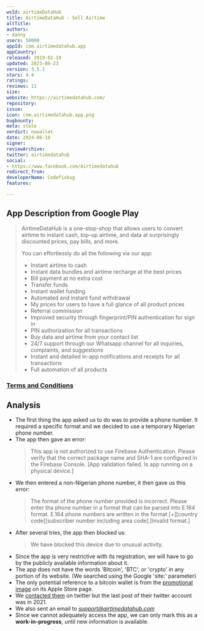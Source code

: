 ```yaml
---
wsId: airtimeDataHub
title: AirtimeDataHub - Sell Airtime
altTitle: 
authors:
- danny
users: 50000
appId: com.airtimedatahub.app
appCountry: 
released: 2019-02-19
updated: 2023-06-23
version: 3.5.1
stars: 4.4
ratings: 
reviews: 11
size: 
website: https://airtimedatahub.com/
repository: 
issue: 
icon: com.airtimedatahub.app.png
bugbounty: 
meta: stale
verdict: nowallet
date: 2024-06-18
signer: 
reviewArchive: 
twitter: airtimedatahub
social:
- https://www.facebook.com/Airtimedatahub
redirect_from: 
developerName: Codefixbug
features: 

---
```


## App Description from Google Play

> AirtimeDataHub is a one-stop-shop that allows users to convert airtime to instant cash, top-up airtime, and data at surprisingly discounted prices, pay bills, and more.
>
> You can effortlessly do all the following via our app:
> - Instant airtime to cash
> - Instant data bundles and airtime recharge at the best prices
> - Bill payment at no extra cost
> - Transfer funds
> - Instant wallet funding
> - Automated and instant fund withdrawal
> - My prices for users to have a full glance of all product prices
> - Referral commission
> - Improved security through fingerprint/PIN authentication for sign in
> - PIN authorization for all transactions
> - Buy data and airtime from your contact list
> - 24/7 support through our Whatsapp channel for all inquiries, complaints, and suggestions
> - Instant and detailed in-app notifications and receipts for all transactions
> - Full automation of all products

### [Terms and Conditions](https://airtimedatahub.com/terms-and-condition/)

## Analysis

- The first thing the app asked us to do was to provide a phone number. It required a specific format and we decided to use a temporary Nigerian phone number.
- The app then gave an error:
  > This app is not authorized to use Firebase Authentication. Please verify that the correct package name and SHA-1 are configured in the Firebase Console. [App validation failed. Is app running on a physical device.]
- We then entered a non-Nigerian phone number, it then gave us this error:
  > The format of the phone number provided is incorrect. Please enter tha phone number in a format that can be parsed into E.164 format. E.164 phone numbers are written in the format [+][country code][subscriber number including area code].[Invalid format.]
- After several tries, the app then blocked us:
  > We have blocked this device due to unusual activity.
- Since the app is very restrictive with its registration, we will have to go by the publicly available information about it.
- The app does not have the words 'Bitcoin', 'BTC', or 'crypto' in any portion of its website. (We searched using the Google 'site:' parameter)
- The only potential reference to a bitcoin wallet is from the [promotional image](https://is1-ssl.mzstatic.com/image/thumb/PurpleSource126/v4/87/8a/49/878a4956-c651-20d1-21bc-967f3f578c05/b7d3f27a-dd33-486b-957a-2068b2ddf0f2_9.jpg/434x0w.webp) on its Apple Store page.
- We [contacted them](https://twitter.com/BitcoinWalletz/status/1677876608118472707) on twitter but the last post of their twitter account was in 2021.
- We also sent an email to *support@airtimedatahub.com*
- Since we cannot adequately access the app, we can only mark this as a **work-in-progress**, until new information is available.

